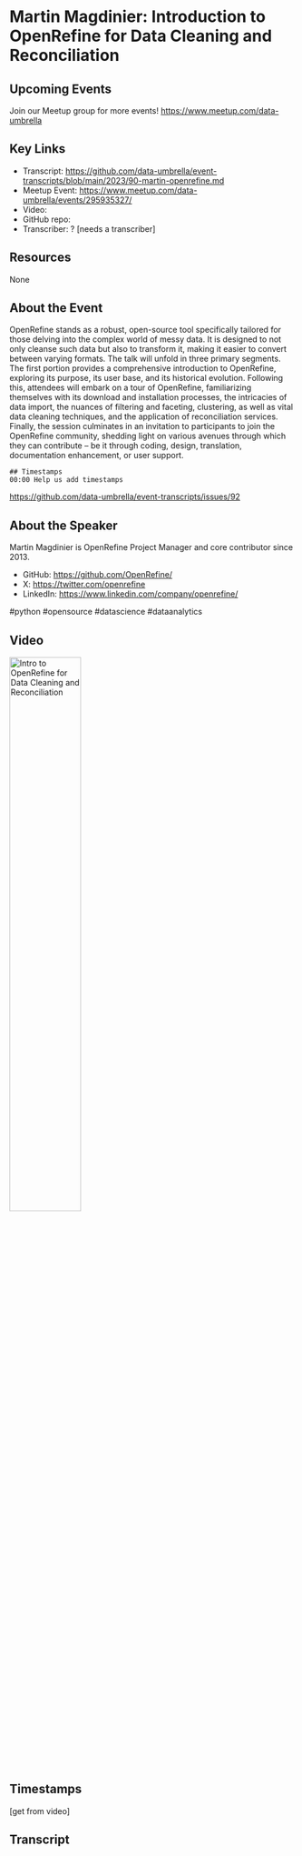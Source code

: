 # Martin Magdinier:  Introduction to OpenRefine for Data Cleaning and Reconciliation

## Upcoming Events
Join our Meetup group for more events!
https://www.meetup.com/data-umbrella

## Key Links
- Transcript: https://github.com/data-umbrella/event-transcripts/blob/main/2023/90-martin-openrefine.md
- Meetup Event: https://www.meetup.com/data-umbrella/events/295935327/
- Video:  
- GitHub repo:  
- Transcriber:  ? [needs a transcriber]

## Resources
None

## About the Event
OpenRefine stands as a robust, open-source tool specifically tailored for those delving into the complex world of messy data. It is designed to not only cleanse such data but also to transform it, making it easier to convert between varying formats.
The talk will unfold in three primary segments. The first portion provides a comprehensive introduction to OpenRefine, exploring its purpose, its user base, and its historical evolution. Following this, attendees will embark on a tour of OpenRefine, familiarizing themselves with its download and installation processes, the intricacies of data import, the nuances of filtering and faceting, clustering, as well as vital data cleaning techniques, and the application of reconciliation services. Finally, the session culminates in an invitation to participants to join the OpenRefine community, shedding light on various avenues through which they can contribute – be it through coding, design, translation, documentation enhancement, or user support.

```
## Timestamps
00:00 Help us add timestamps
```
https://github.com/data-umbrella/event-transcripts/issues/92

## About the Speaker
Martin Magdinier is OpenRefine Project Manager and core contributor since 2013.

- GitHub:  https://github.com/OpenRefine/
- X: https://twitter.com/openrefine
- LinkedIn: https://www.linkedin.com/company/openrefine/

#python #opensource #datascience #dataanalytics

## Video
<a href="http://www.youtube.com/watch?feature=player_embedded&" target="_blank"><img src="http://img.youtube.com/vi/Rj33tjUomSU/0.jpg"
alt="Intro to OpenRefine for Data Cleaning and Reconciliation" width="50%" /></a>

## Timestamps
[get from video]

## Transcript
